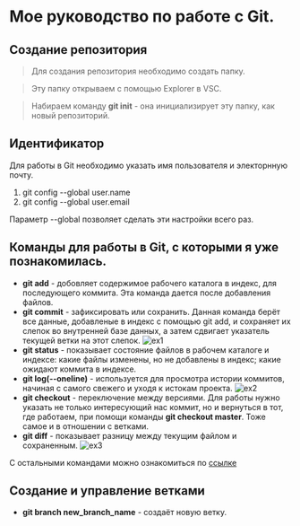 # Мое руководство по работе с Git.
## Создание репозитория
> Для создания репозитория необходимо создать папку.

> Эту папку открываем с помощью Explorer в VSC.

> Набираем команду **git init** - она инициализирует эту папку, как новый репозиторий. 
## Идентификатор
Для работы в Git необходимо указать имя пользователя и электорнную почту.
1. git config --global user.name
2. git config --global user.email

Параметр --global позволяет сделать эти настройки всего раз.

## Команды для работы в Git, с которыми я уже познакомилась.
* __git add__ - добовляет содержимое рабочего каталога в индекс, для последующего коммита. Эта команда дается после добавления файлов.
* __git commit__ - зафиксировать или сохранить. Данная команда берёт все данные, добавленые в индекс с помощью git add, и сохраняет их слепок во внутренней базе данных, а затем сдвигает указатель текущей ветки на этот слепок.
![ex1](ex_1.jpg)
* __git status__ - показывает состояние файлов в рабочем каталоге и индексе: какие файлы изменены, но не добавлены в индекс; какие ожидают коммита в индексе.
* __git log(--oneline)__ - используется для просмотра истории коммитов, начиная с самого свежего и уходя к истокам проекта.
![ex2](ex_2.jpg)
* __git checkout__ -  переключение между версиями. Для работы нужно указать не только интересующий нас коммит, но и вернуться в тот, где работаем, при помощи команды __git checkout master__. Тоже самое и в отношении с ветками.
* __git diff__ - показывает разницу между текущим файлом и сохраненным.
![ex3](ex_3.jpg)

С остальными командами можно ознакомиться по [ссылке](https://git-scm.com/doc)


## Создание и управление ветками
  * __git branch new_branch_name__ - создаёт новую ветку.

